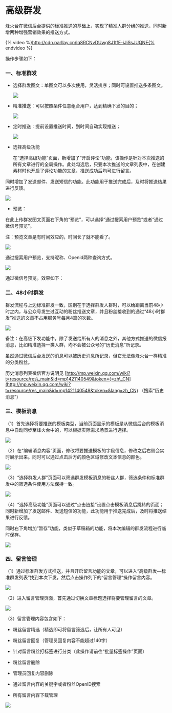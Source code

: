 # 高级群发

烽火台在微信后台提供的标准推送的基础上，实现了精准人群分组的推送，同时新增两种增强营销效果的推送方式。

{% video %}http://cdn.parllay.cn/lq8RCNvDUwg8J1tfE-iJiSsJUQNE{% endvideo %}

操作步骤如下：

### 一、标准群发

* 选择群发图文：单图文可以多次使用，灵活排序；同时可设置推送多条图文。

  ![](/assets/import.png)

* 精准推送：可以按照条件任意组合用户，达到精确下发的目的；

  ![](/assets/1522293374%281%29.jpg)

* 定时推送：提前设置推送时间，到时间自动实现推送；

  ![](/assets/1520320484%281%29.jpg)

* 选择高级功能

  在“选择高级功能”页面，新增加了“开启评论”功能，该操作是针对本次推送的所有文章进行的全局操作。此处勾选后，只要本次推送的文章列表中，在创建素材时也开启了评论功能的文章，推送成功后均可进行留言。

同时增加了发送邮件、发送短信的功能。此功能用于推送完成后，及时将推送结果进行反馈。

![](/assets/1524118550%281%29.jpg)

* 预览：

在此上传群发图文页面右下角的“预览”，可以选择“通过搜索用户预览”或者“通过微信号预览”。

注：预览文章是有时间效应的，时间长了就不能看了。

![](/assets/1524118602%281%29.jpg)

通过搜索用户预览，支持昵称、Openid两种查询方式。

![](/assets/1524118658%281%29.jpg)

通过微信号预览。效果如下：



### 二、48小时群发

群发流程与上边标准群发一致，区别在于选择群发人群时，可以给距离当前48小时之内，与公众号发生过互动的粉丝推送文章，并且粉丝接收到的通过“48小时群发”推送的文章不占用服务号每月4篇的次数。

![](/assets/1520320847%281%29.jpg)

备注：在高级下发功能中，除了发送给所有人的消息之外，其他方式推送的微信报消息，比如精准选择一类人群，均不会被公众号的“历史消息”所记录。

虽然通过微信后台发送的消息可以被历史消息所记录，但它无法像烽火台一样精准的分类粉丝。

历史消息列表微信官方说明见 [http://mp.weixin.qq.com/wiki?t=resource/res\_main&id=mp1421140549&token=⟨=zh\_CN](http://mp.weixin.qq.com/wiki?t=resource/res_main&id=mp1421140549&token=&lang=zh_CN) （搜索“历史消息”）

### 三、模板消息

（1）首先选择将要推送的模板类型，当前页面显示的模板是从微信后台的模板消息中自动同步至烽火台中的，可以根据实际需求场景进行选择。

![](/assets/1520321154%281%29.jpg)

（2）在“编辑消息内容”页面，修改将要推送模板的字段信息，修改之后右侧会实时展示出来。同时可以通过点击后方的颜色区域修改文本信息的颜色。

![](/assets/1520321305%281%29.jpg)

（3）“选择群发人群”页面可以筛选群发模板消息的粉丝人群，筛选条件和标准群发中的筛选条件使用方法保持一致。

![](/assets/1520321415%281%29.jpg)

（4）“选择高级功能”页面可以通过“点击链接”设置点击模板消息后跳转的页面；同时新增加了发送邮件、发送短信的功能，此功能用于推送完成后，及时将推送结果进行反馈。

同时右下角增加“暂存”功能，类似于草稿箱的功能，将本次编辑的群发流程进行临时保存。

![](/assets/1520321470%281%29.jpg)

### 四、留言管理

（1）通过标准群发方式推送，并且开启留言功能的文章，可以进入“高级群发—标准群发列表”找到本次下发，然后点击操作列下的“留言管理”操作留言内容。

![](/assets/1524117769%281%29.jpg)

（2）进入留言管理页面，首先通过切换文章标题选择将要管理留言的文章。

![](/assets/1524117992%281%29.jpg)

（3）留言管理内容包含如下：

* 粉丝留言精选（精选即可将留言筛选后，让所有人可见）

* 粉丝留言回复（管理员回复内容不能超过140字）

* 针对留言粉丝打标签进行分类（此操作请前往“批量标签操作”页面）

* 粉丝留言删除

* 管理员回复内容删除

* 通过留言内容的关键字或者粉丝OpenID搜索

* 所有留言内容下载管理

![](/assets/1524118432%281%29.jpg)


